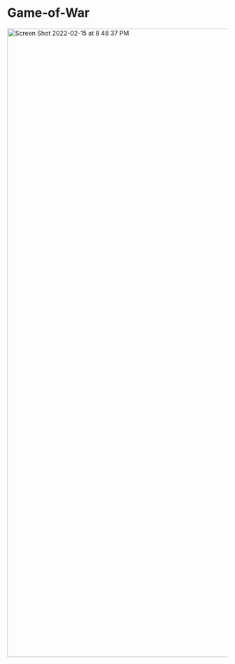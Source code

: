 # Game-of-War
<img width="1439" alt="Screen Shot 2022-02-15 at 8 48 37 PM" src="https://user-images.githubusercontent.com/65924250/154056541-70719d48-22bb-48f0-8e7b-94ae01e6fceb.png">
